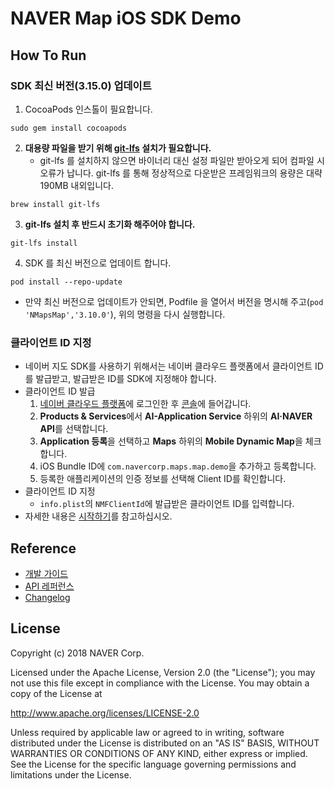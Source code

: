 # NAVER Map iOS SDK Demo

## How To Run

### SDK 최신 버전(3.15.0) 업데이트

1. CocoaPods 인스톨이 필요합니다.
```
sudo gem install cocoapods
```
2. **대용량 파일을 받기 위해 [git-lfs](https://git-lfs.github.com) 설치가 필요합니다.**
   - git-lfs 를 설치하지 않으면 바이너리 대신 설정 파일만 받아오게 되어 컴파일 시 오류가 납니다. git-lfs 를 통해 정상적으로 다운받은 프레임워크의 용량은 대략 190MB 내외입니다.
```
brew install git-lfs
```
3. **git-lfs 설치 후 반드시 초기화 해주어야 합니다.**
```
git-lfs install
```
4. SDK 를 최신 버전으로 업데이트 합니다.
```
pod install --repo-update
```
  - 만약 최신 버전으로 업데이트가 안되면, Podfile 을 열어서 버전을 명시해 주고(`pod 'NMapsMap','3.10.0'`), 위의 명령을 다시 실행합니다.

### 클라이언트 ID 지정

- 네이버 지도 SDK를 사용하기 위해서는 네이버 클라우드 플랫폼에서 클라이언트 ID를 발급받고, 발급받은 ID를 SDK에 지정해야 합니다.
- 클라이언트 ID 발급
  1. [네이버 클라우드 플랫폼](https://www.ncloud.com)에 로그인한 후 [콘솔](https://console.ncloud.com)에 들어갑니다.
  2. **Products & Services**에서 **AI-Application Service** 하위의 **AI·NAVER API**를 선택합니다.
  3. **Application 등록**을 선택하고 **Maps** 하위의 **Mobile Dynamic Map**을 체크합니다.
  4. iOS Bundle ID에 `com.navercorp.maps.map.demo`을 추가하고 등록합니다.
  5. 등록한 애플리케이션의 인증 정보를 선택해 Client ID를 확인합니다.
- 클라이언트 ID 지정
  - `info.plist`의 `NMFClientId`에 발급받은 클라이언트 ID를 입력합니다.
- 자세한 내용은 [시작하기](https://navermaps.github.io/ios-map-sdk/guide/1.html)를 참고하십시오.

## Reference

- [개발 가이드](https://navermaps.github.io/ios-map-sdk/)
- [API 레퍼런스](https://navermaps.github.io/ios-map-sdk/reference/)
- [Changelog](https://github.com/navermaps/ios-map-sdk/blob/master/CHANGELOG.md)

## License

Copyright (c) 2018 NAVER Corp.

Licensed under the Apache License, Version 2.0 (the "License");
you may not use this file except in compliance with the License.
You may obtain a copy of the License at

  http://www.apache.org/licenses/LICENSE-2.0

Unless required by applicable law or agreed to in writing, software
distributed under the License is distributed on an "AS IS" BASIS,
WITHOUT WARRANTIES OR CONDITIONS OF ANY KIND, either express or implied.
See the License for the specific language governing permissions and
limitations under the License.
